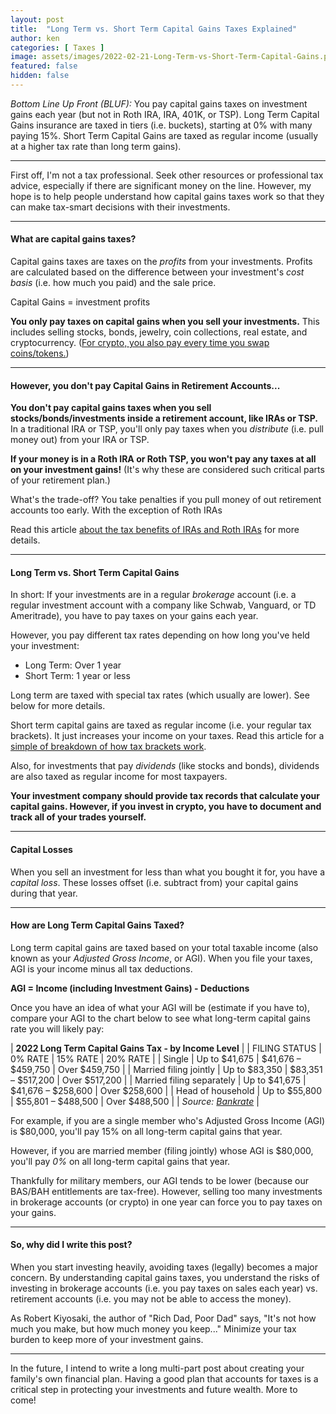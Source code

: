 ```yaml
---
layout: post
title:  "Long Term vs. Short Term Capital Gains Taxes Explained"
author: ken
categories: [ Taxes ]
image: assets/images/2022-02-21-Long-Term-vs-Short-Term-Capital-Gains.png
featured: false
hidden: false
---
```


*Bottom Line Up Front (BLUF):* You pay capital gains taxes on investment gains each year (but not in Roth IRA, IRA, 401K, or TSP).  Long Term Capital Gains insurance are taxed in tiers (i.e. buckets), starting at 0% with many paying 15%.  Short Term Capital Gains are taxed as regular income (usually at a higher tax rate than long term gains). 

-------

First off, I'm not a tax professional.  Seek other resources or professional tax advice, especially if there are significant money on the line.  However, my hope is to help people understand how capital gains taxes work so that they can make tax-smart decisions with their investments.

-------

#### What are capital gains taxes?

Capital gains taxes are taxes on the _profits_ from your investments.  Profits are calculated based on the difference between your investment's _cost basis_ (i.e. how much you paid) and the sale price.

Capital Gains = investment profits

**You only pay taxes on capital gains when you sell your investments.**  This includes selling stocks, bonds, jewelry, coin collections, real estate, and cryptocurrency.  ([For crypto, you also pay every time you swap coins/tokens.](https://www.coinbase.com/learn/crypto-basics/understanding-crypto-taxes))

---------

#### However, you don't pay Capital Gains in Retirement Accounts...

**You don't pay capital gains taxes when you sell stocks/bonds/investments inside a retirement account, like IRAs or TSP.**  In a traditional IRA or TSP, you'll only pay taxes when you _distribute_ (i.e. pull money out) from your IRA or TSP.  

**If your money is in a Roth IRA or Roth TSP, you won't pay any taxes at all on your investment gains!**  (It's why these are considered such critical parts of your retirement plan.)  

What's the trade-off?  You take penalties if you pull money of out retirement accounts too early.  With the exception of Roth IRAs

Read this article [about the tax benefits of IRAs and Roth IRAs](https://www.militaryinvestor.org/IRA-vs-Roth-IRA/) for more details.

-------

#### Long Term vs. Short Term Capital Gains

In short: If your investments are in a regular _brokerage_ account (i.e. a regular investment account with a company like Schwab, Vanguard, or TD Ameritrade), you have to pay taxes on your gains each year.

However, you pay different tax rates depending on how long you've held your investment:
- Long Term: Over 1 year
- Short Term: 1 year or less 

Long term are taxed with special tax rates (which usually are lower).  See below for more details.

Short term capital gains are taxed as regular income (i.e. your regular tax brackets).  It just increases your income on your taxes.  Read this article for a [simple of breakdown of how tax brackets work](https://www.militaryinvestor.org/How-Do-Tax-Brackets-Work/). 

Also, for investments that pay _dividends_ (like stocks and bonds), dividends are also taxed as regular income for most taxpayers.

**Your investment company should provide tax records that calculate your capital gains.  However, if you invest in crypto, you have to document and track all of your trades yourself.**

-------

#### Capital Losses

When you sell an investment for less than what you bought it for, you have a _capital loss_.  These losses offset (i.e. subtract from) your capital gains during that year.  

-------

#### How are Long Term Capital Gains Taxed?

Long term capital gains are taxed based on your total taxable income (also known as your _Adjusted Gross Income_, or AGI).  When you file your taxes, AGI is your income minus all tax deductions.

**AGI = Income (including Investment Gains) - Deductions**

Once you have an idea of what your AGI will be (estimate if you have to), compare your AGI to the chart below to see what long-term capital gains rate you will likely pay:

| **2022 Long Term Capital Gains Tax - by Income Level** |
| FILING STATUS | 0% RATE | 15% RATE | 20% RATE |
| Single | Up to $41,675 | $41,676 – $459,750 | Over $459,750 |
| Married filing jointly | Up to $83,350 | $83,351 – $517,200 | Over $517,200 |
| Married filing separately | Up to $41,675 | $41,676 – $258,600 | Over $258,600 |
| Head of household | Up to $55,800 | $55,801 – $488,500 | Over $488,500 |
| _Source: [Bankrate](https://www.bankrate.com/investing/long-term-capital-gains-tax/)_ |

For example, if you are a single member who's Adjusted Gross Income (AGI) is $80,000, you'll pay 15% on all long-term capital gains that year.

However, if you are married member (filing jointly) whose AGI is $80,000, you'll pay *0%* on all long-term capital gains that year.

Thankfully for military members, our AGI tends to be lower (because our BAS/BAH entitlements are tax-free).  However, selling too many investments in brokerage accounts (or crypto) in one year can force you to pay taxes on your gains.

----------------

#### So, why did I write this post?

When you start investing heavily, avoiding taxes (legally) becomes a major concern.  By understanding capital gains taxes, you understand the risks of investing in brokerage accounts (i.e. you pay taxes on sales each year) vs. retirement accounts (i.e. you may not be able to access the money).

As Robert Kiyosaki, the author of "Rich Dad, Poor Dad" says, "It's not how much you make, but how much money you keep..."  Minimize your tax burden to keep more of your investment gains.

-------

In the future, I intend to write a long multi-part post about creating your family's own financial plan.  Having a good plan that accounts for taxes is a critical step in protecting your investments and future wealth.  More to come!
